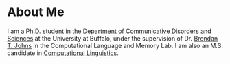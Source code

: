 # About Me
 
I am a Ph.D. student in the [Department of Communicative Disorders and Sciences](http://arts-sciences.buffalo.edu/cds.html)  at the University at Buffalo, under the supervision of Dr. [Brendan T. Johns](http://btjohns.com) in the Computational Language and Memory Lab. I am also an M.S. candidate in [Computational Linguistics](http://arts-sciences.buffalo.edu/linguistics/graduate/masters-degrees-linguistics/computational-linguistics.html).
